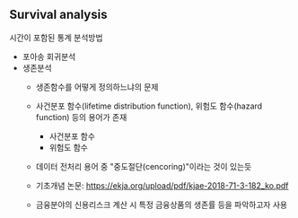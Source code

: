 
Survival analysis 
------------------

시간이 포함된 통계 분석방법

* 포아송 회귀분석
* 생존분석
   * 생존함수를 어떻게 정의하느냐의 문제
   * 사건분포 함수(lifetime distribution function), 위험도 함수(hazard function) 등의 용어가 존재
     * 사건분포 함수
     * 위험도 함수
   * 데이터 전처리 용어 중 "중도절단(cencoring)"이라는 것이 있는듯
  
   * 기초개념 논문: https://ekja.org/upload/pdf/kjae-2018-71-3-182_ko.pdf
   * 금융분야의 신용리스크 계산 시 특정 금융상품의 생존률 등을 파악하고자 사용 
